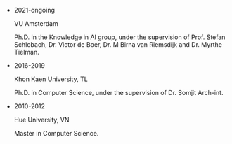 - 2021-ongoing
  
  VU Amsterdam

  Ph.D. in the Knowledge in AI group, under the supervision of Prof. Stefan Schlobach, Dr. Victor de Boer, Dr. M Birna van Riemsdijk and Dr. Myrthe Tielman.

- 2016-2019
  
  Khon Kaen University, TL

  Ph.D. in Computer Science, under the supervision of Dr. Somjit Arch-int.

- 2010-2012
  
  Hue University, VN

  Master in Computer Science.

